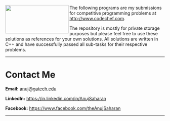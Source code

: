 <a href="http://www.codechef.com/"><img src="https://www.codechef.com/sites/all/themes/abessive/logo.png" align="left" height="90" width="200" ></a>

The following programs are my submissions for competitive programming problems at http://www.codechef.com. 

The repository is mostly for private storage purposes but please feel free to use these solutions as references for your own solutions. All solutions are written in C++ and have successfully passed all sub-tasks for their respective problems.

---

# Contact Me

**Email:** anuj@gatech.edu

**LinkedIn:** https://in.linkedin.com/in/AnujSaharan

**Facebook:** https://www.facebook.com/theAnujSaharan

---
